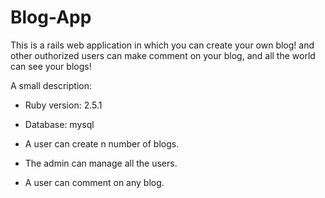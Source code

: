 # Blog-App

This is a rails web application in which you can create your own blog! and other 
outhorized users can make comment on your blog, and all the world can see your 
blogs!

A small description:

* Ruby version: 2.5.1

* Database: mysql

* A user can create n number of blogs.

* The admin can manage all the users.

* A user can comment on any blog.

